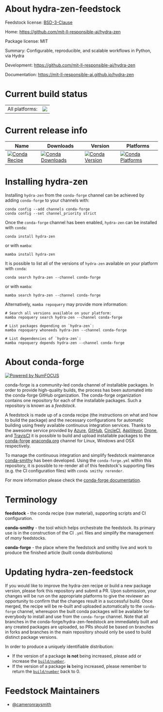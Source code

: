 About hydra-zen-feedstock
=========================

Feedstock license: [BSD-3-Clause](https://github.com/conda-forge/hydra-zen-feedstock/blob/main/LICENSE.txt)

Home: https://github.com/mit-ll-responsible-ai/hydra-zen

Package license: MIT

Summary: Configurable, reproducible, and scalable workflows in Python, via Hydra

Development: https://github.com/mit-ll-responsible-ai/hydra-zen

Documentation: https://mit-ll-responsible-ai.github.io/hydra-zen

Current build status
====================


<table><tr><td>All platforms:</td>
    <td>
      <a href="https://dev.azure.com/conda-forge/feedstock-builds/_build/latest?definitionId=21756&branchName=main">
        <img src="https://dev.azure.com/conda-forge/feedstock-builds/_apis/build/status/hydra-zen-feedstock?branchName=main">
      </a>
    </td>
  </tr>
</table>

Current release info
====================

| Name | Downloads | Version | Platforms |
| --- | --- | --- | --- |
| [![Conda Recipe](https://img.shields.io/badge/recipe-hydra--zen-green.svg)](https://anaconda.org/conda-forge/hydra-zen) | [![Conda Downloads](https://img.shields.io/conda/dn/conda-forge/hydra-zen.svg)](https://anaconda.org/conda-forge/hydra-zen) | [![Conda Version](https://img.shields.io/conda/vn/conda-forge/hydra-zen.svg)](https://anaconda.org/conda-forge/hydra-zen) | [![Conda Platforms](https://img.shields.io/conda/pn/conda-forge/hydra-zen.svg)](https://anaconda.org/conda-forge/hydra-zen) |

Installing hydra-zen
====================

Installing `hydra-zen` from the `conda-forge` channel can be achieved by adding `conda-forge` to your channels with:

```
conda config --add channels conda-forge
conda config --set channel_priority strict
```

Once the `conda-forge` channel has been enabled, `hydra-zen` can be installed with `conda`:

```
conda install hydra-zen
```

or with `mamba`:

```
mamba install hydra-zen
```

It is possible to list all of the versions of `hydra-zen` available on your platform with `conda`:

```
conda search hydra-zen --channel conda-forge
```

or with `mamba`:

```
mamba search hydra-zen --channel conda-forge
```

Alternatively, `mamba repoquery` may provide more information:

```
# Search all versions available on your platform:
mamba repoquery search hydra-zen --channel conda-forge

# List packages depending on `hydra-zen`:
mamba repoquery whoneeds hydra-zen --channel conda-forge

# List dependencies of `hydra-zen`:
mamba repoquery depends hydra-zen --channel conda-forge
```


About conda-forge
=================

[![Powered by
NumFOCUS](https://img.shields.io/badge/powered%20by-NumFOCUS-orange.svg?style=flat&colorA=E1523D&colorB=007D8A)](https://numfocus.org)

conda-forge is a community-led conda channel of installable packages.
In order to provide high-quality builds, the process has been automated into the
conda-forge GitHub organization. The conda-forge organization contains one repository
for each of the installable packages. Such a repository is known as a *feedstock*.

A feedstock is made up of a conda recipe (the instructions on what and how to build
the package) and the necessary configurations for automatic building using freely
available continuous integration services. Thanks to the awesome service provided by
[Azure](https://azure.microsoft.com/en-us/services/devops/), [GitHub](https://github.com/),
[CircleCI](https://circleci.com/), [AppVeyor](https://www.appveyor.com/),
[Drone](https://cloud.drone.io/welcome), and [TravisCI](https://travis-ci.com/)
it is possible to build and upload installable packages to the
[conda-forge](https://anaconda.org/conda-forge) [anaconda.org](https://anaconda.org/)
channel for Linux, Windows and OSX respectively.

To manage the continuous integration and simplify feedstock maintenance
[conda-smithy](https://github.com/conda-forge/conda-smithy) has been developed.
Using the ``conda-forge.yml`` within this repository, it is possible to re-render all of
this feedstock's supporting files (e.g. the CI configuration files) with ``conda smithy rerender``.

For more information please check the [conda-forge documentation](https://conda-forge.org/docs/).

Terminology
===========

**feedstock** - the conda recipe (raw material), supporting scripts and CI configuration.

**conda-smithy** - the tool which helps orchestrate the feedstock.
                   Its primary use is in the construction of the CI ``.yml`` files
                   and simplify the management of *many* feedstocks.

**conda-forge** - the place where the feedstock and smithy live and work to
                  produce the finished article (built conda distributions)


Updating hydra-zen-feedstock
============================

If you would like to improve the hydra-zen recipe or build a new
package version, please fork this repository and submit a PR. Upon submission,
your changes will be run on the appropriate platforms to give the reviewer an
opportunity to confirm that the changes result in a successful build. Once
merged, the recipe will be re-built and uploaded automatically to the
`conda-forge` channel, whereupon the built conda packages will be available for
everybody to install and use from the `conda-forge` channel.
Note that all branches in the conda-forge/hydra-zen-feedstock are
immediately built and any created packages are uploaded, so PRs should be based
on branches in forks and branches in the main repository should only be used to
build distinct package versions.

In order to produce a uniquely identifiable distribution:
 * If the version of a package **is not** being increased, please add or increase
   the [``build/number``](https://docs.conda.io/projects/conda-build/en/latest/resources/define-metadata.html#build-number-and-string).
 * If the version of a package **is** being increased, please remember to return
   the [``build/number``](https://docs.conda.io/projects/conda-build/en/latest/resources/define-metadata.html#build-number-and-string)
   back to 0.

Feedstock Maintainers
=====================

* [@cameronraysmith](https://github.com/cameronraysmith/)

